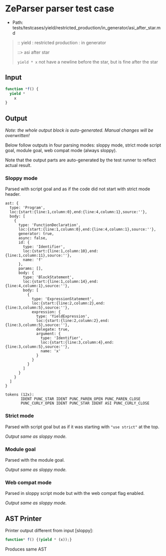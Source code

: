 # ZeParser parser test case

- Path: tests/testcases/yield/restricted_production/in_generator/asi_after_star.md

> :: yield : restricted production : in generator
>
> ::> asi after star
>
> `yield * x` not have a newline before the star, but is fine after the star


## Input

`````js
function *f() {
  yield *
    x
}
`````

## Output

_Note: the whole output block is auto-generated. Manual changes will be overwritten!_

Below follow outputs in four parsing modes: sloppy mode, strict mode script goal, module goal, web compat mode (always sloppy).

Note that the output parts are auto-generated by the test runner to reflect actual result.

### Sloppy mode

Parsed with script goal and as if the code did not start with strict mode header.

`````
ast: {
  type: 'Program',
  loc:{start:{line:1,column:0},end:{line:4,column:1},source:''},
  body: [
    {
      type: 'FunctionDeclaration',
      loc:{start:{line:1,column:0},end:{line:4,column:1},source:''},
      generator: true,
      async: false,
      id: {
        type: 'Identifier',
        loc:{start:{line:1,column:10},end:{line:1,column:11},source:''},
        name: 'f'
      },
      params: [],
      body: {
        type: 'BlockStatement',
        loc:{start:{line:1,column:14},end:{line:4,column:1},source:''},
        body: [
          {
            type: 'ExpressionStatement',
            loc:{start:{line:2,column:2},end:{line:3,column:5},source:''},
            expression: {
              type: 'YieldExpression',
              loc:{start:{line:2,column:2},end:{line:3,column:5},source:''},
              delegate: true,
              argument: {
                type: 'Identifier',
                loc:{start:{line:3,column:4},end:{line:3,column:5},source:''},
                name: 'x'
              }
            }
          }
        ]
      }
    }
  ]
}

tokens (12x):
       IDENT PUNC_STAR IDENT PUNC_PAREN_OPEN PUNC_PAREN_CLOSE
       PUNC_CURLY_OPEN IDENT PUNC_STAR IDENT ASI PUNC_CURLY_CLOSE
`````

### Strict mode

Parsed with script goal but as if it was starting with `"use strict"` at the top.

_Output same as sloppy mode._

### Module goal

Parsed with the module goal.

_Output same as sloppy mode._

### Web compat mode

Parsed in sloppy script mode but with the web compat flag enabled.

_Output same as sloppy mode._

## AST Printer

Printer output different from input [sloppy]:

````js
function* f() {(yield * (x));}
````

Produces same AST
